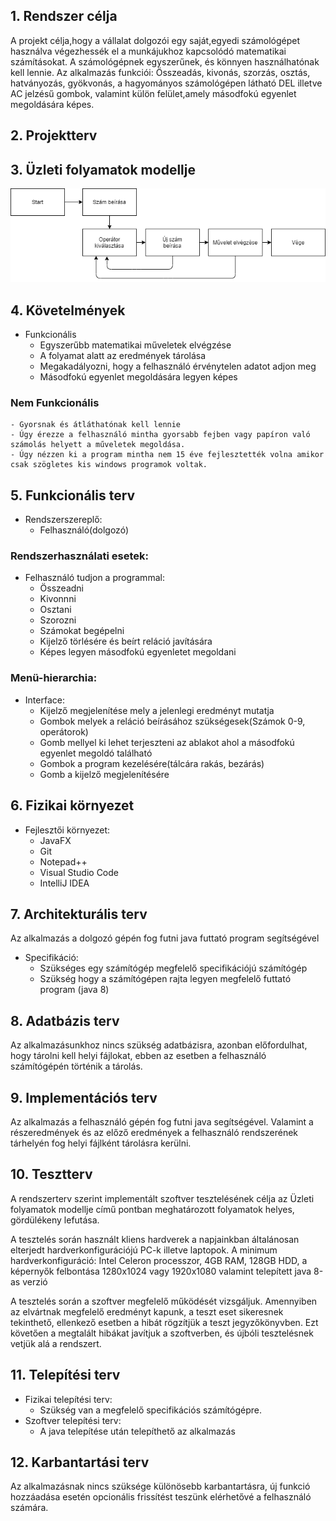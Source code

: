## 1. Rendszer célja

A projekt célja,hogy a vállalat dolgozói egy saját,egyedi számológépet használva végezhessék el a munkájukhoz kapcsolódó matematikai számításokat. A számológépnek egyszerűnek, és könnyen használhatónak kell lennie. Az alkalmazás funkciói: Összeadás, kivonás, szorzás, osztás, hatványozás, gyökvonás, a hagyományos számológépen látható DEL illetve AC jelzésű gombok, valamint külön felület,amely másodfokú egyenlet megoldására képes.
 
## 2. Projektterv

## 3. Üzleti folyamatok modellje

![Business](uzleti.png)

## 4. Követelmények

* Funkcionális
    - Egyszerűbb matematikai műveletek elvégzése
    - A folyamat alatt az eredmények tárolása
    - Megakadályozni, hogy a felhasználó érvénytelen adatot adjon meg
	- Másodfokú egyenlet megoldására legyen képes

### Nem Funkcionális 
    - Gyorsnak és átláthatónak kell lennie
	- Úgy érezze a felhasználó mintha gyorsabb fejben vagy papíron való számolás helyett a műveletek megoldása.
	- Úgy nézzen ki a program mintha nem 15 éve fejlesztették volna amikor csak szögletes kis windows programok voltak. 

## 5. Funkcionális terv

* Rendszerszereplő:
    - Felhasználó(dolgozó)

### Rendszerhasználati esetek:
* Felhasználó tudjon a programmal:
    - Összeadni
    - Kivonnni
	- Osztani
    - Szorozni
    - Számokat begépelni
	- Kijelző törlésére és beírt reláció javítására
	- Képes legyen másodfokú egyenletet megoldani

### Menü-hierarchia:
* Interface:
	- Kijelző megjelenítése mely a jelenlegi eredményt mutatja
	- Gombok melyek a reláció beírásához szükségesek(Számok 0-9, operátorok)
	- Gomb mellyel ki lehet terjeszteni az ablakot ahol a másodfokú egyenlet megoldó található
	- Gombok a program kezelésére(tálcára rakás, bezárás)
	- Gomb a kijelző megjelenítésére


## 6. Fizikai környezet

* Fejlesztői környezet:
    - JavaFX
    - Git
    - Notepad++
	- Visual Studio Code
	- IntelliJ IDEA


## 7. Architekturális terv

Az alkalmazás a dolgozó gépén fog futni java futtató program segítségével 

* Specifikáció:
    - Szükséges egy számítógép megfelelő specifikációjú számítógép
	- Szükség hogy a számítógépen rajta legyen megfelelő futtató program (java 8) 

## 8. Adatbázis terv

Az alkalmazásunkhoz nincs szükség adatbázisra, azonban előfordulhat, hogy tárolni kell helyi fájlokat, ebben az esetben a felhasználó számítógépén történik a tárolás.

## 9. Implementációs terv

Az alkalmazás a felhasználó gépén fog futni java segítségével.
Valamint a részeredmények és az előző eredmények a felhasználó rendszerének tárhelyén fog helyi fájlként tárolásra kerülni.

## 10. Tesztterv

A rendszerterv szerint implementált szoftver tesztelésének célja az Üzleti folyamatok modellje című pontban meghatározott folyamatok helyes, gördülékeny lefutása.

A tesztelés során használt kliens hardverek a napjainkban általánosan elterjedt hardverkonfigurációjú PC-k illetve laptopok.
A minimum hardverkonfiguráció: Intel Celeron processzor, 4GB RAM, 128GB HDD, a képernyők felbontása 
1280x1024 vagy 1920x1080 valamint telepített java 8-as verzió

A tesztelés során a szoftver megfelelő működését vizsgáljuk. Amennyiben az elvártnak megfelelő 
eredményt kapunk, a teszt eset sikeresnek tekinthető, ellenkező esetben a hibát rögzítjük a teszt jegyzőkönyvben. Ezt követően a megtalált
hibákat javítjuk a szoftverben, és újbóli tesztelésnek vetjük alá a rendszert.

## 11. Telepítési terv

* Fizikai telepítési terv: 
    - Szükség van a megfelelő specifikációs számítógépre.  
* Szoftver telepítési terv: 
    - A java telepítése után telepíthető az alkalmazás

## 12. Karbantartási terv

Az alkalmazásnak nincs szüksége különösebb karbantartásra, új funkció hozzáadása esetén opcionális frissítést teszünk elérhetővé a felhasználó számára.
